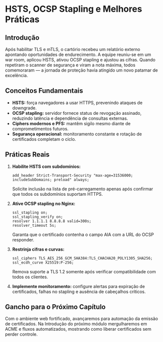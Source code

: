 # HSTS, OCSP Stapling e Melhores Práticas

## Introdução

Após habilitar TLS e mTLS, o cartório recebeu um relatório externo apontando oportunidades de endurecimento. A equipe reuniu-se em um war room, aplicou HSTS, ativou OCSP stapling e ajustou as cifras. Quando repetiram o scanner de segurança e viram a nota máxima, todos comemoraram — a jornada de proteção havia atingido um novo patamar de excelência.

## Conceitos Fundamentais

- **HSTS:** força navegadores a usar HTTPS, prevenindo ataques de downgrade.
- **OCSP stapling:** servidor fornece status de revogação assinado, reduzindo latência e dependência de consultas externas.
- **Ciphers modernos e PFS:** mantêm sigilo mesmo diante de comprometimentos futuros.
- **Segurança operacional:** monitoramento constante e rotação de certificados completam o ciclo.

## Práticas Reais

1. **Habilite HSTS com subdomínios:**
   ```nginx
   add_header Strict-Transport-Security "max-age=31536000; includeSubDomains; preload" always;
   ```
   Solicite inclusão na lista de pré-carregamento apenas após confirmar que todos os subdomínios suportam HTTPS.

2. **Ative OCSP stapling no Nginx:**
   ```nginx
   ssl_stapling on;
   ssl_stapling_verify on;
   resolver 1.1.1.1 8.8.8.8 valid=300s;
   resolver_timeout 5s;
   ```
   Garanta que o certificado contenha o campo AIA com a URL do OCSP responder.

3. **Restrinja cifras e curvas:**
   ```nginx
   ssl_ciphers TLS_AES_256_GCM_SHA384:TLS_CHACHA20_POLY1305_SHA256;
   ssl_ecdh_curve X25519:P-256;
   ```
   Remova suporte a TLS 1.2 somente após verificar compatibilidade com todos os clientes.

4. **Implemente monitoramento:** configure alertas para expiração de certificados, falhas no stapling e ausência de cabeçalhos críticos.

## Gancho para o Próximo Capítulo

Com o ambiente web fortificado, avançaremos para automação da emissão de certificados. Na Introdução do próximo módulo mergulharemos em ACME e fluxos automatizados, mostrando como liberar certificados sem perder controle.
